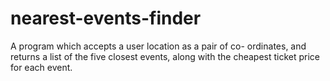 # nearest-events-finder
A program which accepts a user location as a pair of co- ordinates, and returns a list of the five closest events, along with the cheapest ticket price for each event.
